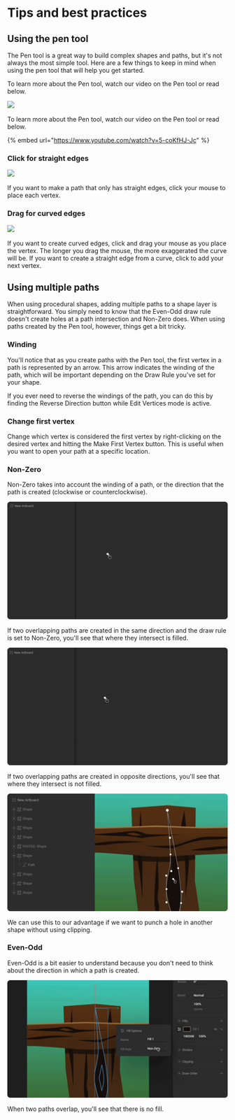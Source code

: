# Tips and best practices

## Using the pen tool

The Pen tool is a great way to build complex shapes and paths, but it's not always the most simple tool. Here are a few things to keep in mind when using the pen tool that will help you get started.

To learn more about the Pen tool, watch our video on the Pen tool or read below.



![](../../../.gitbook/assets/pen_tool.gif)

To learn more about the Pen tool, watch our video on the Pen tool or read below.

{% embed url="https://www.youtube.com/watch?v=5-coKfHJ-Jc" %}

### Click for straight edges

![](../../../.gitbook/assets/pen_tool_straight.gif)

If you want to make a path that only has straight edges, click your mouse to place each vertex.

### Drag for curved edges

![](../../../.gitbook/assets/pen_tool_mixed.gif)

If you want to create curved edges, click and drag your mouse as you place the vertex. The longer you drag the mouse, the more exaggerated the curve will be. If you want to create a straight edge from a curve, click to add your next vertex.

## Using multiple paths

When using procedural shapes, adding multiple paths to a shape layer is straightforward. You simply need to know that the Even-Odd draw rule doesn't create holes at a path intersection and Non-Zero does. When using paths created by the Pen tool, however, things get a bit tricky.

### Winding

You'll notice that as you create paths with the Pen tool, the first vertex in a path is represented by an arrow. This arrow indicates the winding of the path, which will be important depending on the Draw Rule you've set for your shape.

If you ever need to reverse the windings of the path, you can do this by finding the Reverse Direction button while Edit Vertices mode is active.

### Change first vertex

Change which vertex is considered the first vertex by right-clicking on the desired vertex and hitting the Make First Vertex button. This is useful when you want to open your path at a specific location.

### Non-Zero

Non-Zero takes into account the winding of a path, or the direction that the path is created \(clockwise or counterclockwise\). 

![](../../../.gitbook/assets/winding_same_fixed1.gif)

If two overlapping paths are created in the same direction and the draw rule is set to Non-Zero, you'll see that where they intersect is filled.

![](../../../.gitbook/assets/winding_dif.gif)

If two overlapping paths are created in opposite directions, you'll see that where they intersect is not filled.

![Example](../../../.gitbook/assets/non_zero_example.gif)

We can use this to our advantage if we want to punch a hole in another shape without using clipping.

### 

### Even-Odd

Even-Odd is a bit easier to understand because you don't need to think about the direction in which a path is created. 

![](../../../.gitbook/assets/even_odd_fixed.gif)

When two paths overlap, you'll see that there is no fill.

